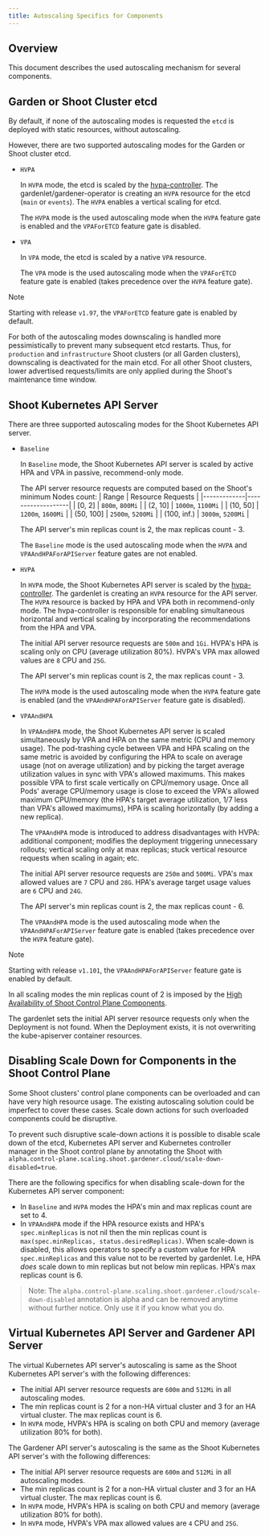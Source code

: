 ```yaml
---
title: Autoscaling Specifics for Components
---
```


## Overview

This document describes the used autoscaling mechanism for several components.

## Garden or Shoot Cluster etcd

By default, if none of the autoscaling modes is requested the `etcd` is deployed with static resources, without autoscaling.

However, there are two supported autoscaling modes for the Garden or Shoot cluster etcd.

- `HVPA`

   In `HVPA` mode, the etcd is scaled by the [hvpa-controller](https://github.com/gardener/hvpa-controller). The gardenlet/gardener-operator is creating an `HVPA` resource for the etcd (`main` or `events`).
   The `HVPA` enables a vertical scaling for etcd.

   The `HVPA` mode is the used autoscaling mode when the `HVPA` feature gate is enabled and the `VPAForETCD` feature gate is disabled.

- `VPA`

   In `VPA` mode, the etcd is scaled by a native `VPA` resource.

   The `VPA` mode is the used autoscaling mode when the `VPAForETCD` feature gate is enabled (takes precedence over the `HVPA` feature gate). 

> [!NOTE]
> Starting with release `v1.97`, the `VPAForETCD` feature gate is enabled by default.

For both of the autoscaling modes downscaling is handled more pessimistically to prevent many subsequent etcd restarts. Thus, for `production` and `infrastructure` Shoot clusters (or all Garden clusters), downscaling is deactivated for the main etcd. For all other Shoot clusters, lower advertised requests/limits are only applied during the Shoot's maintenance time window.

## Shoot Kubernetes API Server

There are three supported autoscaling modes for the Shoot Kubernetes API server.

- `Baseline`

   In `Baseline` mode, the Shoot Kubernetes API server is scaled by active HPA and VPA in passive, recommend-only mode.

   The API server resource requests are computed based on the Shoot's minimum Nodes count:
   | Range       | Resource Requests |
   |-------------|-------------------|
   | [0, 2]      | `800m`, `800Mi`   |
   | (2, 10]     | `1000m`, `1100Mi` |
   | (10, 50]    | `1200m`, `1600Mi` |
   | (50, 100]   | `2500m`, `5200Mi` |
   | (100, inf.) | `3000m`, `5200Mi` |

   The API server's min replicas count is 2, the max replicas count - 3.

   The `Baseline` mode is the used autoscaling mode when the `HVPA` and `VPAAndHPAForAPIServer` feature gates are not enabled.

- `HVPA`

   In `HVPA` mode, the Shoot Kubernetes API server is scaled by the [hvpa-controller](https://github.com/gardener/hvpa-controller). The gardenlet is creating an `HVPA` resource for the API server. The `HVPA` resource is backed by HPA and VPA both in recommend-only mode. The hvpa-controller is responsible for enabling simultaneous horizontal and vertical scaling by incorporating the recommendations from the HPA and VPA.

   The initial API server resource requests are `500m` and `1Gi`.
   HVPA's HPA is scaling only on CPU (average utilization 80%). HVPA's VPA max allowed values are `8` CPU and `25G`.

   The API server's min replicas count is 2, the max replicas count - 3.

   The `HVPA` mode is the used autoscaling mode when the `HVPA` feature gate is enabled (and the `VPAAndHPAForAPIServer` feature gate is disabled).

- `VPAAndHPA`

   In `VPAAndHPA` mode, the Shoot Kubernetes API server is scaled simultaneously by VPA and HPA on the same metric (CPU and memory usage). The pod-trashing cycle between VPA and HPA scaling on the same metric is avoided by configuring the HPA to scale on average usage (not on average utilization) and by picking the target average utilization values in sync with VPA's allowed maximums. This makes possible VPA to first scale vertically on CPU/memory usage. Once all Pods' average CPU/memory usage is close to exceed the VPA's allowed maximum CPU/memory (the HPA's target average utilization, 1/7 less than VPA's allowed maximums), HPA is scaling horizontally (by adding a new replica).

   The `VPAAndHPA` mode is introduced to address disadvantages with HVPA: additional component; modifies the deployment triggering unnecessary rollouts; vertical scaling only at max replicas; stuck vertical resource requests when scaling in again; etc.

   The initial API server resource requests are `250m` and `500Mi`.
   VPA's max allowed values are `7` CPU and `28G`. HPA's average target usage values are `6` CPU and `24G`.

   The API server's min replicas count is 2, the max replicas count - 6.

   The `VPAAndHPA` mode is the used autoscaling mode when the `VPAAndHPAForAPIServer` feature gate is enabled (takes precedence over the `HVPA` feature gate).

> [!NOTE]
> Starting with release `v1.101`, the `VPAAndHPAForAPIServer` feature gate is enabled by default.

In all scaling modes the min replicas count of 2 is imposed by the [High Availability of Shoot Control Plane Components](../development/high-availability.md#control-plane-components).

The gardenlet sets the initial API server resource requests only when the Deployment is not found. When the Deployment exists, it is not overwriting the kube-apiserver container resources.

## Disabling Scale Down for Components in the Shoot Control Plane

Some Shoot clusters' control plane components can be overloaded and can have very high resource usage. The existing autoscaling solution could be imperfect to cover these cases. Scale down actions for such overloaded components could be disruptive.

To prevent such disruptive scale-down actions it is possible to disable scale down of the etcd, Kubernetes API server and Kubernetes controller manager in the Shoot control plane by annotating the Shoot with `alpha.control-plane.scaling.shoot.gardener.cloud/scale-down-disabled=true`.

There are the following specifics for when disabling scale-down for the Kubernetes API server component:
- In `Baseline` and `HVPA` modes the HPA's min and max replicas count are set to 4.
- In `VPAAndHPA` mode if the HPA resource exists and HPA's `spec.minReplicas` is not nil then the min replicas count is `max(spec.minReplicas, status.desiredReplicas)`. When scale-down is disabled, this allows operators to specify a custom value for HPA `spec.minReplicas` and this value not to be reverted by gardenlet. I.e, HPA _does_ scale down to min replicas but not below min replicas. HPA's max replicas count is 6.

> Note: The `alpha.control-plane.scaling.shoot.gardener.cloud/scale-down-disabled` annotation is alpha and can be removed anytime without further notice. Only use it if you know what you do.

##  Virtual Kubernetes API Server and Gardener API Server

The virtual Kubernetes API server's autoscaling is same as the Shoot Kubernetes API server's with the following differences:
- The initial API server resource requests are `600m` and `512Mi` in all autoscaling modes.
- The min replicas count is 2 for a non-HA virtual cluster and 3 for an HA virtual cluster. The max replicas count is 6.
- In `HVPA` mode, HVPA's HPA is scaling on both CPU and memory (average utilization 80% for both).

The Gardener API server's autoscaling is the same as the Shoot Kubernetes API server's with the following differences:
- The initial API server resource requests are `600m` and `512Mi` in all autoscaling modes.
- The min replicas count is 2 for a non-HA virtual cluster and 3 for an HA virtual cluster. The max replicas count is 6.
- In `HVPA` mode, HVPA's HPA is scaling on both CPU and memory (average utilization 80% for both).
- In `HVPA` mode, HVPA's VPA max allowed values are `4` CPU and `25G`.
